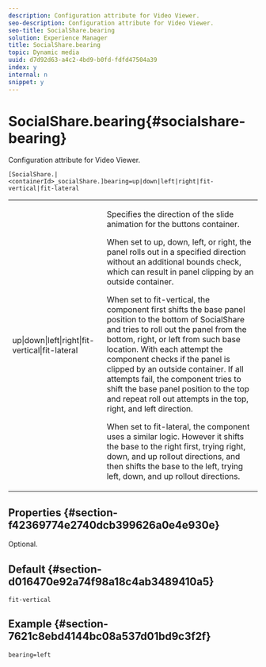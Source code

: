 ```yaml
---
description: Configuration attribute for Video Viewer.
seo-description: Configuration attribute for Video Viewer.
seo-title: SocialShare.bearing
solution: Experience Manager
title: SocialShare.bearing
topic: Dynamic media
uuid: d7d92d63-a4c2-4bd9-b0fd-fdfd47504a39
index: y
internal: n
snippet: y
---
```


# SocialShare.bearing{#socialshare-bearing}

Configuration attribute for Video Viewer.

 `[SocialShare.|<containerId>_socialShare.]bearing=up|down|left|right|fit-vertical|fit-lateral`

<table id="table_C616483932C2482CA9794DDD7313FD7C"> 
 <tbody> 
  <tr> 
   <td colname="col1"> <p> <span class="codeph"> up|down|left|right|fit-vertical|fit-lateral</span> </p> </td> 
   <td colname="col2"> <p> Specifies the direction of the slide animation for the buttons container. </p> <p> When set to <span class="codeph"> up</span>, <span class="codeph"> down</span>, <span class="codeph"> left</span>, or <span class="codeph"> right</span>, the panel rolls out in a specified direction without an additional bounds check, which can result in panel clipping by an outside container. </p> <p>When set to <span class="codeph"> fit-vertical</span>, the component first shifts the base panel position to the bottom of SocialShare and tries to roll out the panel from the bottom, right, or left from such base location. With each attempt the component checks if the panel is clipped by an outside container. If all attempts fail, the component tries to shift the base panel position to the top and repeat roll out attempts in the top, right, and left direction. </p> <p>When set to <span class="codeph"> fit-lateral</span>, the component uses a similar logic. However it shifts the base to the right first, trying right, down, and up rollout directions, and then shifts the base to the left, trying left, down, and up rollout directions. </p> </td> 
  </tr> 
 </tbody> 
</table>

## Properties {#section-f42369774e2740dcb399626a0e4e930e}

Optional.

## Default {#section-d016470e92a74f98a18c4ab3489410a5}

`fit-vertical`

## Example {#section-7621c8ebd4144bc08a537d01bd9c3f2f}

```
bearing=left
```

